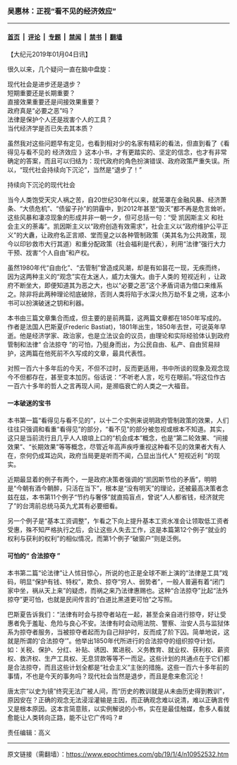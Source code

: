 ### 吴惠林：正视“看不见的经济效应”

---

#### [首页](../../../..?n10952532) &nbsp;|&nbsp; [评论](../../../../../epoch-comment?n10952532) &nbsp;|&nbsp; [专题](../../../../../epoch-special?n10952532) &nbsp;|&nbsp; [禁闻](../../../../../epoch-news?n10952532) &nbsp;|&nbsp; [禁书](../../../../../books?n10952532) &nbsp;|&nbsp; [翻墙](https://github.com/gfw-breaker/nogfw/blob/master/README.md?n10952532)


<div class="post_content" id="artbody" itemprop="articleBody">
 <!-- article content begin -->
 <p>
  【大纪元2019年01月04日讯】
 </p>
 <p>
  很久以来，几个疑问一直在脑中盘旋：
 </p>
 <p>
  现代社会是进步还是退步？
  <br/>
  短期重要还是长期重要？
  <br/>
  直接效果重要还是间接效果重要？
  <br/>
  政府真是“必要之恶”吗？
  <br/>
  法律是保护个人还是戕害个人的工具？
  <br/>
  当代经济学是否已失去其本质？
 </p>
 <p>
  虽然我对这些问题早有定见，也看到相对少的名家有精彩的看法，但直到看了《看得见与看不见的
  <ok href="https://www.epochtimes.com/gb/tag/%E7%BB%8F%E6%B5%8E%E6%95%88%E5%BA%94.html">
   经济效应
  </ok>
  》这本小书，才有更踏实的、坚定的信念，也才有非常确定的答案，而且可以归结为：现代政府的角色扮演错误、政府政策严重失误。所以，“现代社会持续向下沉沦”，当然是“退步了！”
 </p>
 <p>
  持续向下沉沦的现代社会
 </p>
 <p>
  当今人类饱受天灾人祸之苦，自20世纪30年代以来，就笼罩在金融风暴、经济萧条、“大债危机”、“债留子孙”的阴霾中，到2012年甚至“毁灭”都不再是危言耸听。这些风暴和凄凉现象的形成并非一朝一夕，但可总括一句：“受
  <ok href="https://www.epochtimes.com/gb/tag/%E5%87%AF%E5%9B%A0%E6%96%AF%E4%B8%BB%E4%B9%89.html">
   凯因斯主义
  </ok>
  和社会主义的荼毒”。凯因斯主义以“政府创造有效需求”，社会主义以“政府维护公平正义”的大纛，让政府名正言顺、堂而皇之以各种管制政策（美其名为公共政策，现今以印钞救市大行其道）和重分配政策（社会福利是代表），利用“法律”强行大力干预、戕害“个人自由”和产权。
 </p>
 <p>
  虽然1980年代“自由化”、“去管制”曾造成风潮，却是有如昙花一现，无疾而终，因为这两种主义的“观念”实在太迷人，威力太强大。由于人类的
  <ok href="https://www.epochtimes.com/gb/tag/%E7%9F%AD%E8%A7%86%E8%BF%91%E5%88%A9.html">
   短视近利
  </ok>
  ，让政府不断坐大，即便知道其为恶之大，也以“必要之恶”这个矛盾词语为借口来维系之。除非将此两种理论彻底破除，否则人类将陷于水深火热万劫不复之境，这本小书可以扮演破迷之钥和利器。
 </p>
 <p>
  本书由三篇文章集合而成，但主要的是前两篇，这两篇文章都在1850年写成的。作者是法国人巴斯夏(Frederic Bastiat)，1801年出生，1850年去世，可说英年早逝。他是经济学家、政治家，也是立法议会的议员，由理论和实际经验体认到政府管制和法律“
  <ok href="https://www.epochtimes.com/gb/tag/%E5%90%88%E6%B3%95%E6%8E%A0%E5%A4%BA.html">
   合法掠夺
  </ok>
  ”的可怕，乃挺身而出，为公民自由、私产、自由贸易辩护，这两篇在他死前不久写成的文章，最具代表性。
 </p>
 <p>
  对照一百六十多年后的今天，不但不过时，反而更适用，书中所谈的现象及观念现今不但都存在，甚至变本加厉。俗话说：“不听老人言，吃亏在眼前。”将这位作古一百六十多年的哲人之言再现人间，是濒临衰亡的人类之一大福音。
 </p>
 <h4>
  一本破迷的宝书
 </h4>
 <p>
  本书第一篇“看得见与看不见的”，以十二个实例来说明政府管制政策的效果，人们往往只强调和看重“看得见”的部分，“看不见”的部分被忽视或根本不知道。其实，这只是当前流行且几乎人人琅琅上口的“机会成本”概念，也是“第二轮效果、“间接效果”、“长期效果”等等概念，尽管近年高声疾呼重视这种看不见的效果者大有人在，奈何仍成耳边风，政府当局更是听而不闻，凸显出当代人“
  <ok href="https://www.epochtimes.com/gb/tag/%E7%9F%AD%E8%A7%86%E8%BF%91%E5%88%A9.html">
   短视近利
  </ok>
  ”的现实。
 </p>
 <p>
  近期最显着的例子有两个，一是政府决策者强调的“凯因斯节俭的矛盾”，明明是“今朝有酒今朝醉，只活在当下”，根本是“没有明天”的理论，还被最高决策者念兹在兹，本书第11个例子“节约与奢侈”就直捣盲点，曾说“人人都省钱，经济就完了”的台湾前总统马英九尤其有必要细看。
 </p>
 <p>
  另一个例子是“基本工资调整”，乍看之下向上提升基本工资水准会让领取低工资者受惠，殊不知严格执行之后，会让这些人失去工作，这是本篇第12个例子“就业的权利与获利的权利”的相似情况，而第1个例子“破窗户”则是泛例。
 </p>
 <h4>
  可怕的“
  <ok href="https://www.epochtimes.com/gb/tag/%E5%90%88%E6%B3%95%E6%8E%A0%E5%A4%BA.html">
   合法掠夺
  </ok>
  ”
 </h4>
 <p>
  本书第二篇“论法律”让人怵目惊心，所说的也正是全球不断上演的“法律是工具”戏码，明显“保护有钱、特权”，欺负、掠夺“穷人、弱势者”，一般人普遍有着“闭门家中坐，祸从天上来”的疑虑，而祸之来乃法律惠赐也。这种“合法掠夺”比起“法外掠夺”更可怕，也就是民间传言的“白道比黑道更可怕”之写照。
 </p>
 <p>
  巴斯夏告诉我们：“法律有时会与掠夺者站在一起，甚至会亲自进行掠夺，好让受惠者免于羞耻、危险与良心不安。法律有时会动用法院、警察、治安人员与监狱体系为掠夺者服务，当被掠夺者起而为自己辩护时，反而成了阶下囚。简单地说，这就是所谓的‘合法掠夺’”。他举出1850年代所进行的合法掠夺的组织掠夺计划，如：关税、保护、分红、补贴、诱因、累进税、义务教育、就业权、获利权、薪资权、救济权、生产工具权、无息贷款等等不一而足。这些计划的共通点在于它们都是合法掠夺，而且这些计划全都是“社会主义”主张的措施。这些一百六十多年前的事情，不也是今天的事务吗？现代社会当然是退步，而且是愈来愈沉沦！
 </p>
 <p>
  唐太宗“以史为镜”终究无法广被人间，而“历史的教训就是从未由历史得到教训”，原因安在？正确的观念无法浸淫灌输是主因，而正确观念难以说清，难以正确言传又是根本原因。这本言简意赅，以实例解说的小书，实在是最佳触媒，愈多人看就愈能让人类转向正路，能不让它广传吗？#
 </p>
 <p>
  责任编辑：高义
 </p>
 <!-- article content end -->
 <div id="below_article_ad">
 </div>
</div>


---

原文链接（需翻墙）：https://www.epochtimes.com/gb/19/1/4/n10952532.htm